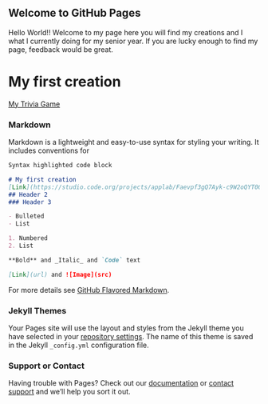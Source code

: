 ## Welcome to GitHub Pages

Hello World!! Welcome to my page here you will find my creations and I what I currently doing for my senior year.
If you are lucky enough to find my page, feedback would be great. 

# My first creation 
[My Trivia Game](https://studio.code.org/projects/applab/Faevpf3gQ7Ayk-c9W2oQYT0OQsZ5ezslXOz65gVLHGU) 


### Markdown

Markdown is a lightweight and easy-to-use syntax for styling your writing. It includes conventions for

```markdown
Syntax highlighted code block

# My first creation 
[Link](https://studio.code.org/projects/applab/Faevpf3gQ7Ayk-c9W2oQYT0OQsZ5ezslXOz65gVLHGU) 
## Header 2
### Header 3

- Bulleted
- List

1. Numbered
2. List

**Bold** and _Italic_ and `Code` text

[Link](url) and ![Image](src)
```

For more details see [GitHub Flavored Markdown](https://guides.github.com/features/mastering-markdown/).

### Jekyll Themes

Your Pages site will use the layout and styles from the Jekyll theme you have selected in your [repository settings](https://github.com/lupecamas/lupecamas.github.io/settings). The name of this theme is saved in the Jekyll `_config.yml` configuration file.

### Support or Contact

Having trouble with Pages? Check out our [documentation](https://help.github.com/categories/github-pages-basics/) or [contact support](https://github.com/contact) and we’ll help you sort it out.
